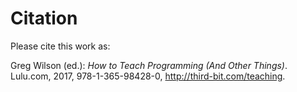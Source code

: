 # Citation

Please cite this work as:

<!--| \vspace*{\baselineskip} |-->

<!--| \noindent |-->
Greg Wilson (ed.): *How to Teach Programming (And Other Things)*.
Lulu.com, 2017, 978-1-365-98428-0,
<http://third-bit.com/teaching>.
